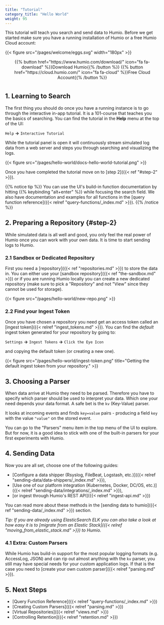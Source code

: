```yaml
---
title: "Tutorial"
category_title: "Hello World"
weight: 95
---
```


This tutorial will teach you search and send data to Humio.
Before we get started make sure you have a running installation of Humio or
a free Humio Cloud account:

{{< figure src="/pages/welcome/eggs.svg" width="180px" >}}

<p align="center" style="margin-bottom: 40px;">
{{% button href="https://www.humio.com/download/" icon="fa fa-download" %}}Download Humio{{% /button %}}
{{% button href="https://cloud.humio.com/" icon="fa fa-cloud" %}}Free Cloud Account{{% /button %}}
</p>

## 1. Learning to Search

The first thing you should do once you have a running instance is to go through
the interactive in-app tutorial.
It is a 101-course that teaches you the basics of searching. You can find the
tutorial in the __Help__ menu at the top of the UI:

`Help` __→__ `Interactive Tutorial`

While the tutorial panel is open it will continuously stream simulated log data
from a web server and steps you through searching and visualizing the logs.

{{< figure src="/pages/hello-world/docs-hello-world-tutorial.png" >}}

Once you have completed the tutorial move on to [step 2]({{< ref "#step-2" >}}).

{{% notice tip %}}
You can use the UI's build-in function documentation by hitting {{% keybinding "alt+enter" %}} while
focusing the search field. We also have documentation and examples for all
functions in the [query function reference]({{< relref "query-functions/_index.md" >}}).
{{% /notice %}}


## 2. Preparing a Repository {#step-2}

While simulated data is all well and good, you only feel the real power of Humio once
you can work with your own data. It is time to start sending logs to Humio.

### 2.1 Sandbox or Dedicated Repository

First you need a [repository]({{< ref "repositories.md" >}}) to store the data in.
You can either use your [sandbox repository]({{< ref "the-sandbox.md" >}}) or if you are running Humio
locally you can create a new dedicated repository (make sure to pick a "Repository"
and not "View" since they cannot be used for storage).

{{< figure src="/pages/hello-world/new-repo.png" >}}

### 2.2 Find your Ingest Token

Once you have chosen a repository you need get an access token called an [ingest token]({{< relref "ingest_tokens.md" >}}).
You can find the _default_ ingest token generated for your repository by going to:

`Settings` __→__ `Ingest Tokens` __→__ `Click the Eye Icon`

and copying the default token (or creating a new one).

{{< figure src="/pages/hello-world/ingest-token.png" title="Getting the default ingest token from your repository." >}}


## 3. Choosing a Parser

When data arrive at Humio they need to be parsed. Therefore you have to specify
which parser should be used to interpret your data. Which one your need depends
your data format. A safe bet is the `kv` (Key-Value) parser.

It looks at incoming events and finds `key=value` pairs - producing a field `key`
with the value `"value"` on the stored event.

You can go to the "Parsers" menu item in the top menu of the UI to explore. But
for now, it is a good idea to stick with one of the built-in parsers for your first
experiments with Humio.


## 4. Sending Data

Now you are all set, choose one of the following guides:

- [Configure a data shipper (Rsyslog, FileBeat, Logstash, etc.)]({{< relref "sending-data/data-shippers/_index.md" >}}),
- [Use one of our platform integration (Kubernetes, Docker, DC/OS, etc.)]({{< relref "sending-data/integrations/_index.md" >}}),
- [or ingest through Humio's REST API]({{< relref "ingest-api.md" >}})

You can read more about these methods in the [sending data to humio]({{< ref "sending-data/_index.md" >}}) section.

_Tip: If you are already using ElasticSearch ELK you can also take a look at how easy it is to
[migrate from an Elastic Stack]({{< relref "moving_from_elastic_stack.md" >}}) to Humio._

### 4.1 Extra: Custom Parsers

While Humio has build-in support for the most popular logging formats (e.g. AccessLog, JSON)
and can rip out almost anything with the `kv` <!-- TODO: Missing Link --> parser, you still
may have special needs for your custom application logs. If that is the case you need to
[create your own custom parser]({{< relref "parsing.md" >}}).

## 5. Next Steps

- [Query Function Reference]({{< relref "query-functions/_index.md" >}})
- [Creating Custom Parsers]({{< relref "parsing.md" >}})
- [Virtual Repositories]({{< relref "views.md" >}})
- [Controlling Retention]({{< relref "retention.md" >}})

